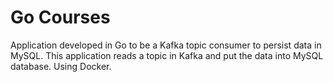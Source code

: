 # Go Courses

Application developed in Go to be a Kafka topic consumer to persist data in MySQL. This application reads a topic in Kafka and put the data into MySQL database. Using Docker.
